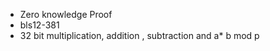 - Zero knowledge Proof
- bls12-381
- 32 bit multiplication, addition , subtraction and a* b mod p





